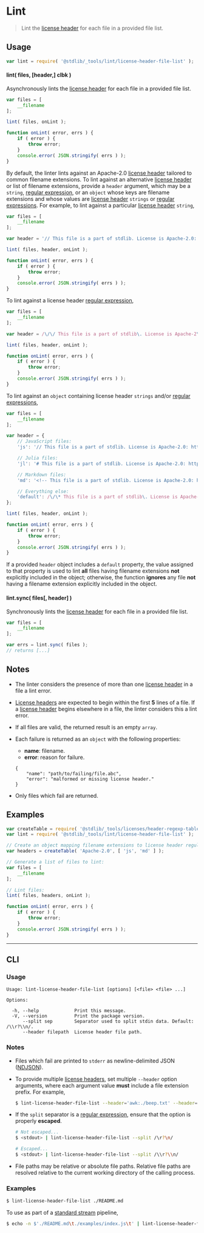 <!--

@license Apache-2.0

Copyright (c) 2018 The Stdlib Authors.

Licensed under the Apache License, Version 2.0 (the "License");
you may not use this file except in compliance with the License.
You may obtain a copy of the License at

   http://www.apache.org/licenses/LICENSE-2.0

Unless required by applicable law or agreed to in writing, software
distributed under the License is distributed on an "AS IS" BASIS,
WITHOUT WARRANTIES OR CONDITIONS OF ANY KIND, either express or implied.
See the License for the specific language governing permissions and
limitations under the License.

-->

# Lint

> Lint the [license header][@stdlib/_tools/licenses/header] for each file in a provided file list.

<section class="usage">

## Usage

```javascript
var lint = require( '@stdlib/_tools/lint/license-header-file-list' );
```

#### lint( files, \[header,] clbk )

Asynchronously lints the [license header][@stdlib/_tools/licenses/header] for each file in a provided file list.

```javascript
var files = [
    __filename
];

lint( files, onLint );

function onLint( error, errs ) {
    if ( error ) {
        throw error;
    }
    console.error( JSON.stringify( errs ) );
}
```

By default, the linter lints against an Apache-2.0 [license header][@stdlib/_tools/licenses/header] tailored to common filename extensions. To lint against an alternative [license header][@stdlib/_tools/licenses/header] or list of filename extensions, provide a `header` argument, which may be a `string`, [regular expression][mdn-regexp], or an `object` whose keys are filename extensions and whose values are [license header][@stdlib/_tools/licenses/header] `strings` or [regular expressions][mdn-regexp]. For example, to lint against a particular [license header][@stdlib/_tools/licenses/header] `string`,

```javascript
var files = [
    __filename
];

var header = '// This file is a part of stdlib. License is Apache-2.0: http://www.apache.org/licenses/LICENSE-2.0';

lint( files, header, onLint );

function onLint( error, errs ) {
    if ( error ) {
        throw error;
    }
    console.error( JSON.stringify( errs ) );
}
```

To lint against a license header [regular expression][mdn-regexp],

```javascript
var files = [
    __filename
];

var header = /\/\/ This file is a part of stdlib\. License is Apache-2\.0: http:\/\/www\.apache\.org\/licenses\/LICENSE-2\.0/;

lint( files, header, onLint );

function onLint( error, errs ) {
    if ( error ) {
        throw error;
    }
    console.error( JSON.stringify( errs ) );
}
```

To lint against an `object` containing license header `strings` and/or [regular expressions][mdn-regexp],

```javascript
var files = [
    __filename
];

var header = {
    // JavaScript files:
    'js': '// This file is a part of stdlib. License is Apache-2.0: http://www.apache.org/licenses/LICENSE-2.0',

    // Julia files:
    'jl': '# This file is a part of stdlib. License is Apache-2.0: http://www.apache.org/licenses/LICENSE-2.0',

    // Markdown files:
    'md': '<!-- This file is a part of stdlib. License is Apache-2.0: http://www.apache.org/licenses/LICENSE-2.0 -->',

    // Everything else:
    'default': /\/\* This file is a part of stdlib\. License is Apache-2\.0: http:\/\/www\.apache\.org\/licenses\/LICENSE-2\.0 \*\//
};

lint( files, header, onLint );

function onLint( error, errs ) {
    if ( error ) {
        throw error;
    }
    console.error( JSON.stringify( errs ) );
}
```

If a provided `header` object includes a `default` property, the value assigned to that property is used to lint **all** files having filename extensions **not** explicitly included in the object; otherwise, the function **ignores** any file **not** having a filename extension explicitly included in the object.

#### lint.sync( files\[, header] )

Synchronously lints the [license header][@stdlib/_tools/licenses/header] for each file in a provided file list.

```javascript
var files = [
    __filename
];

var errs = lint.sync( files );
// returns [...]
```

</section>

<!-- /.usage -->

<section class="notes">

## Notes

-   The linter considers the presence of more than one [license header][@stdlib/_tools/licenses/header] in a file a lint error.

-   [License headers][@stdlib/_tools/licenses/header] are expected to begin within the first **5** lines of a file. If a [license header][@stdlib/_tools/licenses/header] begins elsewhere in a file, the linter considers this a lint error.

-   If all files are valid, the returned result is an empty `array`.

-   Each failure is returned as an `object` with the following properties:

    -   **name**: filename.
    -   **error**: reason for failure.

    ```text
    {
        "name": "path/to/failing/file.abc",
        "error": "malformed or missing license header."
    }
    ```

-   Only files which fail are returned.

</section>

<!-- /.notes -->

<section class="examples">

## Examples

<!-- eslint no-undef: "error" -->

```javascript
var createTable = require( '@stdlib/_tools/licenses/header-regexp-table' );
var lint = require( '@stdlib/_tools/lint/license-header-file-list' );

// Create an object mapping filename extensions to license header regular expressions:
var headers = createTable( 'Apache-2.0', [ 'js', 'md' ] );

// Generate a list of files to lint:
var files = [
    __filename
];

// Lint files:
lint( files, headers, onLint );

function onLint( error, errs ) {
    if ( error ) {
        throw error;
    }
    console.error( JSON.stringify( errs ) );
}
```

</section>

<!-- /.examples -->

* * *

<section class="cli">

## CLI

<section class="usage">

### Usage

```text
Usage: lint-license-header-file-list [options] [<file> <file> ...]

Options:

  -h, --help             Print this message.
  -V, --version          Print the package version.
      --split sep        Separator used to split stdin data. Default: /\\r?\\n/.
      --header filepath  License header file path.
```

</section>

<!-- /.usage -->

<section class="notes">

### Notes

-   Files which fail are printed to `stderr` as newline-delimited JSON ([NDJSON][ndjson]).

-   To provide multiple [license headers][@stdlib/_tools/licenses/header], set multiple `--header` option arguments, where each argument value **must** include a file extension prefix. For example,

    <!-- run-disable -->

    ```bash
    $ lint-license-header-file-list --header='awk:./beep.txt' --header='js:./boop.txt' --header='default:./foo.txt' ./README.md
    ```

-   If the `split` separator is a [regular expression][mdn-regexp], ensure that the option is properly **escaped**.

    <!-- run-disable -->

    ```bash
    # Not escaped...
    $ <stdout> | lint-license-header-file-list --split /\r?\n/

    # Escaped...
    $ <stdout> | lint-license-header-file-list --split /\\r?\\n/
    ```

-   File paths may be relative or absolute file paths. Relative file paths are resolved relative to the current working directory of the calling process.

</section>

<!-- /.notes -->

<section class="examples">

### Examples

```bash
$ lint-license-header-file-list ./README.md
```

To use as part of a [standard stream][standard-stream] pipeline,

```bash
$ echo -n $'./README.md\t./examples/index.js\t' | lint-license-header-file-list --split /\\t/
```

</section>

<!-- /.examples -->

</section>

<!-- /.cli -->

<section class="links">

[ndjson]: http://ndjson.org/

[mdn-regexp]: https://developer.mozilla.org/en-US/docs/Web/JavaScript/Guide/Regular_Expressions

[standard-stream]: http://en.wikipedia.org/wiki/Pipeline_%28Unix%29

[@stdlib/_tools/licenses/header]: https://github.com/stdlib-js/stdlib

</section>

<!-- /.links -->
